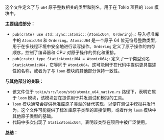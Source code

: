 这个文件定义了与 `u64` 原子整数相关的类型和别名，用于在 Tokio 项目的 `loom` 模块中。

**主要组成部分：**

*   `pub(crate) use std::sync::atomic::{AtomicU64, Ordering};`: 导入标准库中的 `AtomicU64` 和 `Ordering`。`AtomicU64` 是一个原子 64 位无符号整数类型，用于在多线程环境中安全地进行读写操作。`Ordering` 定义了原子操作的内存顺序，控制了编译器和 CPU 对原子操作的优化和重排。
*   `pub(crate) type StaticAtomicU64 = AtomicU64;`: 定义了一个类型别名 `StaticAtomicU64`，它等同于 `AtomicU64`。这可能用于在代码中提供更具描述性的名称，或者为了与 `loom` 模块的其他部分保持一致性。

**与其他部分的关联：**

*   该文件位于 `tokio/src/loom/std/atomic_u64_native.rs` 路径下，表明它属于 `loom` 模块，该模块旨在提供用于并发测试和模拟的工具。
*   `loom` 模块通常会提供标准库原子类型的替代实现，以便在测试中模拟并发行为。这个文件可能提供了标准库原子类型的直接使用，或者作为 `loom` 模块中其他原子类型的基础。
*   代码中多次出现了 `StaticAtomicU64`，表明该类型在项目中被广泛使用。

**总结：**

